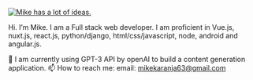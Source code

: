 [![Mike has a lot of ideas.](https://i.ibb.co/VqfW2hW/githubcover.png)](https://www.mikekaranja.tech)

Hi. I’m Mike. I am a Full stack web developer. I am proficient in Vue.js, nuxt.js, react.js, python/django, html/css/javascript, node, android and angular.js. 

🌱 I am currently using GPT-3 API by openAI to build a content generation application.
📫 How to reach me: email: mikekaranja63@gmail.com

<!--
**mikekaranja/mikekaranja** is a ✨ _special_ ✨ repository because its `README.md` (this file) appears on your GitHub profile.

Here are some ideas to get you started:

- 🔭 I’m currently working on ...
- 🌱 I’m currently learning ...
- 👯 I’m looking to collaborate on ...
- 🤔 I’m looking for help with ...
- 💬 Ask me about ...
- 📫 How to reach me: ...
- 😄 Pronouns: ...
- ⚡ Fun fact: ...
-->
